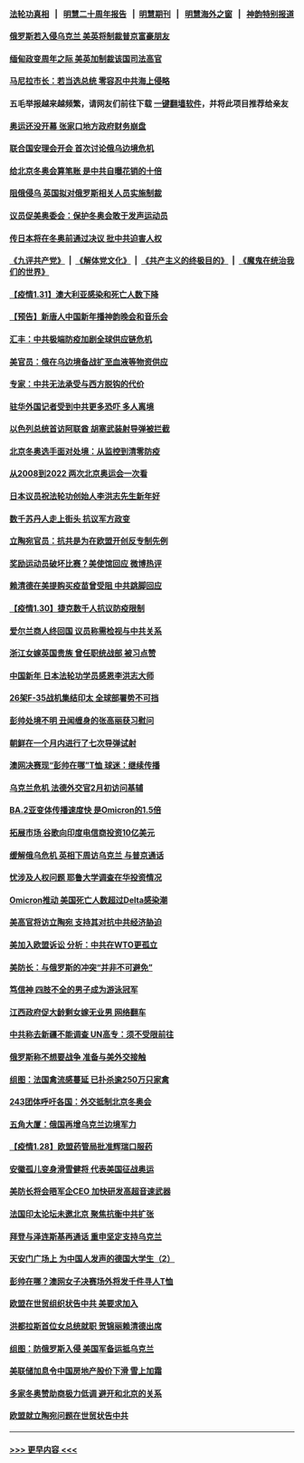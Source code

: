 #### [法轮功真相](https://github.com/gfw-breaker/truth/blob/master/README.md?t=0) &nbsp;&nbsp;|&nbsp;&nbsp; [明慧二十周年报告](https://github.com/gfw-breaker/mh-reports/blob/master/README.md?t=0) &nbsp;&nbsp;|&nbsp;&nbsp;[明慧期刊](https://github.com/gfw-breaker/mh-qikan) &nbsp;&nbsp;|&nbsp;&nbsp; [明慧海外之窗](https://github.com/gfw-breaker/mh-news/blob/master/README.md?t=0) &nbsp;&nbsp;|&nbsp;&nbsp; [神韵特别报道](https://github.com/gfw-breaker/mh-news/blob/master/shenyun.md?t=0)
#### [俄罗斯若入侵乌克兰 美英将制裁普京富豪朋友](../pages/nsc418/n13545359.md?t=02011150) 
#### [缅甸政变周年之际 美英加制裁该国司法高官](../pages/nsc418/n13545213.md?t=02011150) 
#### [马尼拉市长：若当选总统 零容忍中共海上侵略](../pages/nsc418/n13545020.md?t=02011150) 
#### 五毛举报越来越频繁，请网友们前往下载 [一键翻墙软件](https://github.com/gfw-breaker/ssr-accounts)，并将此项目推荐给亲友
#### [奥运还没开幕 张家口地方政府财务崩盘](../pages/nsc418/n13545234.md?t=02011150) 
#### [联合国安理会开会 首次讨论俄乌边境危机](../pages/nsc418/n13545040.md?t=02011150) 
#### [给北京冬奥会算笔账 是中共自曝花销的十倍](../pages/nsc418/n13545052.md?t=02011150) 
#### [阻俄侵乌 英国拟对俄罗斯相关人员实施制裁](../pages/nsc418/n13544786.md?t=02011150) 
#### [议员促美奥委会：保护冬奥会敢于发声运动员](../pages/nsc418/n13544912.md?t=02011150) 
#### [传日本将在冬奥前通过决议 批中共迫害人权](../pages/nsc418/n13544749.md?t=02011150) 
#### [《九评共产党》](https://github.com/begood0513/9ping.md/blob/master/README.md) &nbsp;|&nbsp; [《解体党文化》](../../../../jtdwh.md/blob/master/README.md)  &nbsp;|&nbsp; [《共产主义的终极目的》](../../../../gczydzjmd.md/blob/master/README.md) &nbsp;|&nbsp; [《魔鬼在统治我们的世界》](../../../../mgztzwmdsj.md/blob/master/README.md) 
#### [【疫情1.31】澳大利亚感染和死亡人数下降](../pages/nsc418/n13544673.md?t=02011150) 
#### [【预告】新唐人中国新年播神韵晚会和音乐会](../pages/nsc418/n13531336.md?t=02011150) 
#### [汇丰：中共极端防疫加剧全球供应链危机](../pages/nsc418/n13544533.md?t=02011150) 
#### [美官员：俄在乌边境备战扩至血液等物资供应](../pages/nsc418/n13543789.md?t=02011150) 
#### [专家：中共无法承受与西方脱钩的代价](../pages/nsc418/n13543965.md?t=02011150) 
#### [驻华外国记者受到中共更多恐吓 多人离境](../pages/nsc418/n13543660.md?t=02011150) 
#### [以色列总统首访阿联酋 胡塞武装射导弹被拦截](../pages/nsc418/n13543690.md?t=02011150) 
#### [北京冬奥选手面对处境：从监控到清零防疫](../pages/nsc418/n13543329.md?t=02011150) 
#### [从2008到2022 两次北京奥运会一次看](../pages/nsc418/n13542971.md?t=02011150) 
#### [日本议员祝法轮功创始人李洪志先生新年好](../pages/nsc418/n13543228.md?t=02011150) 
#### [数千苏丹人走上街头 抗议军方政变](../pages/nsc418/n13542678.md?t=02011150) 
#### [立陶宛官员：抗共是为在欧盟开创反专制先例](../pages/nsc418/n13542940.md?t=02011150) 
#### [奖励运动员破坏比赛？美使馆回应 微博热评](../pages/nsc418/n13541907.md?t=02011150) 
#### [赖清德在美提购买疫苗曾受阻 中共跳脚回应](../pages/nsc418/n13541783.md?t=02011150) 
#### [【疫情1.30】捷克数千人抗议防疫限制](../pages/nsc418/n13541382.md?t=02011150) 
#### [爱尔兰商人终回国 议员称需检视与中共关系](../pages/nsc418/n13541663.md?t=02011150) 
#### [浙江女嫁英国贵族 曾任职统战部 被习点赞](../pages/nsc418/n13541573.md?t=02011150) 
#### [中国新年 日本法轮功学员感恩李洪志大师](../pages/nsc418/n13541476.md?t=02011150) 
#### [26架F-35战机集结印太 全球部署势不可挡](../pages/nsc418/n13532368.md?t=02011150) 
#### [彭帅处境不明 丑闻缠身的张高丽获习慰问](../pages/nsc418/n13540725.md?t=02011150) 
#### [朝鲜在一个月内进行了七次导弹试射](../pages/nsc418/n13540569.md?t=02011150) 
#### [澳网决赛现“彭帅在哪”T恤 球迷：继续传播](../pages/nsc418/n13540091.md?t=02011150) 
#### [乌克兰危机 法德外交官2月初访问基辅](../pages/nsc418/n13540212.md?t=02011150) 
#### [BA.2亚变体传播速度快 是Omicron的1.5倍](../pages/nsc418/n13539195.md?t=02011150) 
#### [拓展市场 谷歌向印度电信商投资10亿美元](../pages/nsc418/n13538932.md?t=02011150) 
#### [缓解俄乌危机 英相下周访乌克兰 与普京通话](../pages/nsc418/n13538560.md?t=02011150) 
#### [忧涉及人权问题 耶鲁大学调查在华投资情况](../pages/nsc418/n13537767.md?t=02011150) 
#### [Omicron推动 美国死亡人数超过Delta感染潮](../pages/nsc418/n13537925.md?t=02011150) 
#### [美高官将访立陶宛 支持其对抗中共经济胁迫](../pages/nsc418/n13537688.md?t=02011150) 
#### [美加入欧盟诉讼 分析：中共在WTO更孤立](../pages/nsc418/n13537575.md?t=02011150) 
#### [美防长：与俄罗斯的冲突“并非不可避免”](../pages/nsc418/n13537359.md?t=02011150) 
#### [笃信神 四肢不全的男子成为游泳冠军](../pages/nsc418/n13536237.md?t=02011150) 
#### [江西政府促大龄剩女嫁无业男 网络翻车](../pages/nsc418/n13536574.md?t=02011150) 
#### [中共称去新疆不能调查 UN高专：须不受限前往](../pages/nsc418/n13536023.md?t=02011150) 
#### [俄罗斯称不想要战争 准备与美外交接触](../pages/nsc418/n13536321.md?t=02011150) 
#### [组图：法国禽流感蔓延 已扑杀逾250万只家禽](../pages/nsc418/n13535967.md?t=02011150) 
#### [243团体呼吁各国：外交抵制北京冬奥会](../pages/nsc418/n13535956.md?t=02011150) 
#### [五角大厦：俄国再增乌克兰边境军力](../pages/nsc418/n13536099.md?t=02011150) 
#### [【疫情1.28】欧盟药管局批准辉瑞口服药](../pages/nsc418/n13535778.md?t=02011150) 
#### [安徽孤儿变身滑雪健将 代表美国征战奥运](../pages/nsc418/n13535772.md?t=02011150) 
#### [美防长将会晤军企CEO 加快研发高超音速武器](../pages/nsc418/n13535521.md?t=02011150) 
#### [法国印太论坛未邀北京 聚焦抗衡中共扩张](../pages/nsc418/n13535154.md?t=02011150) 
#### [拜登与泽连斯基再通话 重申坚定支持乌克兰](../pages/nsc418/n13535021.md?t=02011150) 
#### [天安门广场上 为中国人发声的德国大学生（2）](../pages/nsc418/n13533454.md?t=02011150) 
#### [彭帅在哪？澳网女子决赛场外将发千件寻人T恤](../pages/nsc418/n13534120.md?t=02011150) 
#### [欧盟在世贸组织状告中共 美要求加入](../pages/nsc418/n13534577.md?t=02011150) 
#### [洪都拉斯首位女总统就职 贺锦丽赖清德出席](../pages/nsc418/n13534372.md?t=02011150) 
#### [组图：防俄罗斯入侵 美国军备运抵乌克兰](../pages/nsc418/n13533207.md?t=02011150) 
#### [美联储加息令中国房地产股价下滑 雪上加霜](../pages/nsc418/n13534058.md?t=02011150) 
#### [多家冬奥赞助商极力低调 避开和北京的关系](../pages/nsc418/n13534154.md?t=02011150) 
#### [欧盟就立陶宛问题在世贸状告中共](../pages/nsc418/n13533969.md?t=02011150) 

----
#### [ >>> 更早内容 <<< ](../indexes/nsc418-earlier.md)
